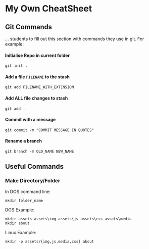 # My Own CheatSheet

## Git Commands

... students to fill out this section with commands they use in git. For example:

#### Initialise Repo in current folder

```shell
git init .
```
#### Add a file `FILENAME` to the stash 

```shell
git add FILENAME_WITH_EXTENSION
```

#### Add ALL file changes to stash

```shell
git add .
```

#### Commit with a message

```shell
git commit -m "COMMIT MESSAGE IN QUOTES"
```

#### Rename a branch
```shell
git branch -m OLD_NAME NEW_NAME
```

## Useful Commands

### Make Directory/Folder
In DOS command line:
```shell
mkdir folder_name
```
DOS Example:
```shell
mkdir assets assets\img assets\js assets\css assets\media
mkdir about
```
Linux Example:
```shell
mkdir -p assets/{img,js,media,css} about
```
